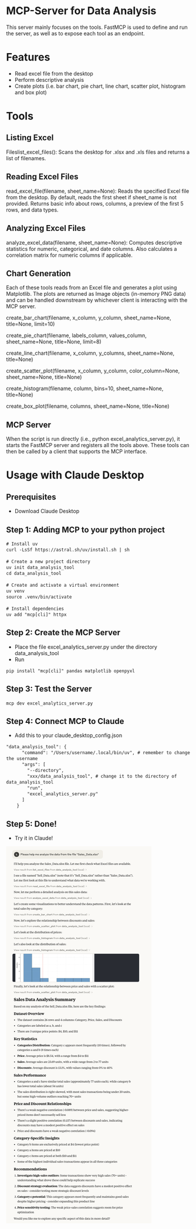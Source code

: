 # MCP-Server for Data Analysis
This server mainly focuses on the tools. FastMCP is used to define and run the server, as well as to expose each tool as an endpoint.

# Features
- Read excel file from the desktop
- Perform descriptive analysis
- Create plots (i.e. bar chart, pie chart, line chart, scatter plot, histogram and box plot)

# Tools
## Listing Excel 
Fileslist_excel_files(): Scans the desktop for .xlsx and .xls files and returns a list of filenames.
## Reading Excel Files
read_excel_file(filename, sheet_name=None): Reads the specified Excel file from the desktop. By default, reads the first sheet if sheet_name is not provided. Returns basic info about rows, columns, a preview of the first 5 rows, and data types.
## Analyzing Excel Files
analyze_excel_data(filename, sheet_name=None): Computes descriptive statistics for numeric, categorical, and date columns. Also calculates a correlation matrix for numeric columns if applicable.
## Chart Generation
Each of these tools reads from an Excel file and generates a plot using Matplotlib. The plots are returned as Image objects (in-memory PNG data) and can be handled downstream by whichever client is interacting with the MCP server.

create_bar_chart(filename, x_column, y_column, sheet_name=None, title=None, limit=10)

create_pie_chart(filename, labels_column, values_column, sheet_name=None, title=None, limit=8)

create_line_chart(filename, x_column, y_columns, sheet_name=None, title=None)

create_scatter_plot(filename, x_column, y_column, color_column=None, sheet_name=None, title=None)

create_histogram(filename, column, bins=10, sheet_name=None, title=None)

create_box_plot(filename, columns, sheet_name=None, title=None)

## MCP Server
When the script is run directly (i.e., python excel_analytics_server.py), it starts the FastMCP server and registers all the tools above. These tools can then be called by a client that supports the MCP interface.

# Usage with Claude Desktop
## Prerequisites
- Download Claude Desktop

## Step 1: Adding MCP to your python project
```
# Install uv
curl -LsSf https://astral.sh/uv/install.sh | sh

# Create a new project directory
uv init data_analysis_tool
cd data_analysis_tool

# Create and activate a virtual environment
uv venv
source .venv/bin/activate

# Install dependencies
uv add "mcp[cli]" httpx

```

## Step 2: Create the MCP Server
- Place the file excel_analytics_server.py under the directory data_analysis_tool
- Run
```
pip install "mcp[cli]" pandas matplotlib openpyxl
```

## Step 3: Test the Server
```
mcp dev excel_analytics_server.py
```

## Step 4: Connect MCP to Claude
- Add this to your claude_desktop_config.json
```
"data_analysis_tool": {
      "command": "/Users/username/.local/bin/uv", # remember to change the username
      "args": [
        "--directory",
        "xxx/data_analysis_tool", # change it to the directory of data_analysis_tool
        "run",
        "excel_analytics_server.py"
      ]
    }
```

## Step 5: Done!
- Try it in Claude!
  
![image](https://github.com/LindseyyyLi/MCP-Server/blob/main/img/sample_use.png)























